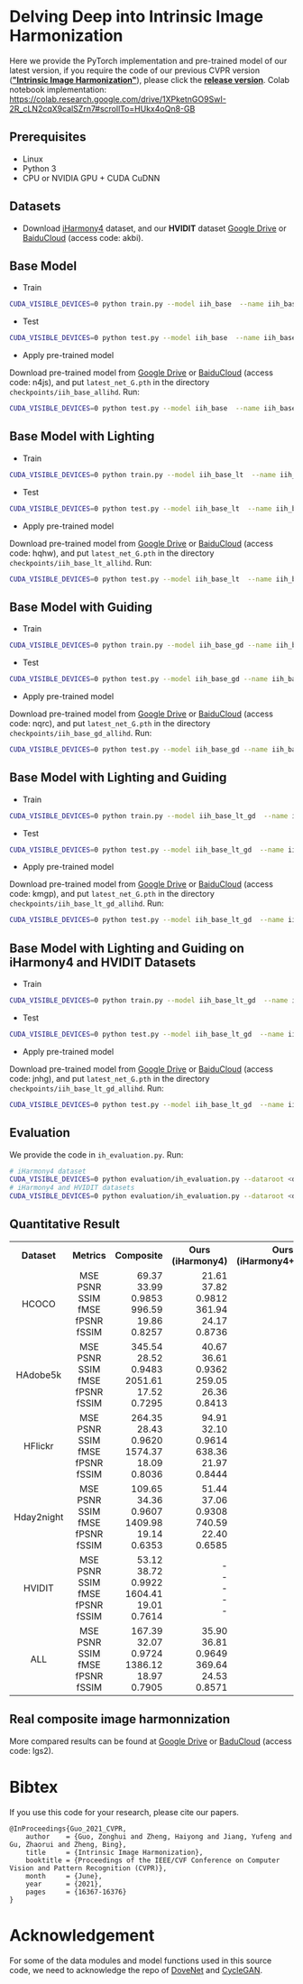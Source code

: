 <base target="_blank"/>


# Delving Deep into Intrinsic Image Harmonization

Here we provide the PyTorch implementation and pre-trained model of our latest version, if you require the code of our previous CVPR version (**["Intrinsic Image Harmonization"](https://openaccess.thecvf.com/content/CVPR2021/papers/Guo_Intrinsic_Image_Harmonization_CVPR_2021_paper.pdf)**), please click the **[release version](https://github.com/zhenglab/IntrinsicHarmony/releases/tag/v1.0)**.
Colab notebook implementation: https://colab.research.google.com/drive/1XPketnGO9SwI-2R_cLN2cqX9calSZrn7#scrollTo=HUkx4oQn8-GB
## Prerequisites

- Linux
- Python 3
- CPU or NVIDIA GPU + CUDA CuDNN

## Datasets
- Download [iHarmony4](https://github.com/bcmi/Image-Harmonization-Dataset-iHarmony4) dataset, and our **HVIDIT** dataset [Google Drive](https://drive.google.com/file/d/1-pa_9BNgIkuR0j1gcCxh8GI3XSWZN0e7/view?usp=sharing) or [BaiduCloud](https://pan.baidu.com/s/1DR600XJFhm8lqfHZ6mOU_A) (access code: akbi).

## **Base Model**

- Train
```bash
CUDA_VISIBLE_DEVICES=0 python train.py --model iih_base  --name iih_base_allihd_test  --dataset_root <dataset_dir> --dataset_name IHD --batch_size xx --init_port xxxx
```
- Test
```bash
CUDA_VISIBLE_DEVICES=0 python test.py --model iih_base  --name iih_base_allihd_test  --dataset_root <dataset_dir> --dataset_name IHD --batch_size xx --init_port xxxx
```
- Apply pre-trained model

Download pre-trained model from [Google Drive](https://drive.google.com/file/d/13KJfvTJVz1F_OpLGX-Q2V-gSBIDCXtij/view?usp=sharing) or [BaiduCloud](https://pan.baidu.com/s/1IZjyNlHOhYl-0ew044sY1g) (access code: n4js), and put `latest_net_G.pth` in the directory `checkpoints/iih_base_allihd`. Run:
```bash
CUDA_VISIBLE_DEVICES=0 python test.py --model iih_base  --name iih_base_allihd  --dataset_root <dataset_dir> --dataset_name IHD --batch_size xx --init_port xxxx
```

## **Base Model with Lighting**

- Train
```bash
CUDA_VISIBLE_DEVICES=0 python train.py --model iih_base_lt  --name iih_base_lt_allihd_test  --dataset_root <dataset_dir> --dataset_name IHD --batch_size xx --init_port xxxx
```
- Test
```bash
CUDA_VISIBLE_DEVICES=0 python test.py --model iih_base_lt  --name iih_base_lt_allihd_test  --dataset_root <dataset_dir> --dataset_name IHD --batch_size xx --init_port xxxx
```
- Apply pre-trained model

Download pre-trained model from [Google Drive](https://drive.google.com/file/d/1BtQ7mFY4IWdILLKC6vlO3w-58B6XQ7AY/view?usp=sharing) or [BaiduCloud](https://pan.baidu.com/s/1FN5aEBaM7kVzQ0lOPgLzwQ) (access code: hqhw), and put `latest_net_G.pth` in the directory `checkpoints/iih_base_lt_allihd`. Run:
```bash
CUDA_VISIBLE_DEVICES=0 python test.py --model iih_base_lt  --name iih_base_lt_allihd  --dataset_root <dataset_dir> --dataset_name IHD --batch_size xx --init_port xxxx
```

## **Base Model with Guiding**

- Train
```bash
CUDA_VISIBLE_DEVICES=0 python train.py --model iih_base_gd --name iih_base_gd_allihd_test --dataset_root <dataset_dir> --dataset_name IHD --batch_size xx --init_port xxxx
```
- Test
```bash
CUDA_VISIBLE_DEVICES=0 python test.py --model iih_base_gd --name iih_base_gd_allihd_test --dataset_root <dataset_dir> --dataset_name IHD --batch_size xx --init_port xxxx
```
- Apply pre-trained model

Download pre-trained model from [Google Drive](https://drive.google.com/file/d/1L4SgUBLi5wCfDb0bNmB_qac7WSk6WUfM/view?usp=sharing) or [BaiduCloud](https://pan.baidu.com/s/1gDNyGbgsTEyDaPanknmjjQ) (access code: nqrc), and put `latest_net_G.pth` in the directory `checkpoints/iih_base_gd_allihd`. Run:
```bash
CUDA_VISIBLE_DEVICES=0 python test.py --model iih_base_gd --name iih_base_gd_allihd --dataset_root <dataset_dir> --dataset_name IHD --batch_size xx --init_port xxxx
```

## **Base Model with Lighting and Guiding**

- Train
```bash
CUDA_VISIBLE_DEVICES=0 python train.py --model iih_base_lt_gd  --name iih_base_lt_gd_allihd_test  --dataset_root <dataset_dir> --dataset_name IHD --batch_size xx --init_port xxxx
```
- Test
```bash
CUDA_VISIBLE_DEVICES=0 python test.py --model iih_base_lt_gd  --name iih_base_lt_gd_allihd_test  --dataset_root <dataset_dir> --dataset_name IHD --batch_size xx --init_port xxxx
```
- Apply pre-trained model

Download pre-trained model from [Google Drive](https://drive.google.com/file/d/1ZyQGndcR2lC29CR2zQvrC-0KxjffYpF-/view?usp=sharing) or [BaiduCloud](https://pan.baidu.com/s/1PM6vSgPyTgHE1eoKRPUdBQ) (access code: kmgp), and put `latest_net_G.pth` in the directory `checkpoints/iih_base_lt_gd_allihd`. Run:
```bash
CUDA_VISIBLE_DEVICES=0 python test.py --model iih_base_lt_gd  --name iih_base_lt_gd_allihd  --dataset_root <dataset_dir> --dataset_name IHD --batch_size xx --init_port xxxx
```

## **Base Model with Lighting and Guiding on iHarmony4 and HVIDIT Datasets**

- Train
```bash
CUDA_VISIBLE_DEVICES=0 python train.py --model iih_base_lt_gd  --name iih_base_lt_gd_newihd_test  --dataset_root <dataset_dir> --dataset_name newIHD --batch_size xx --init_port xxxx
```
- Test
```bash
CUDA_VISIBLE_DEVICES=0 python test.py --model iih_base_lt_gd  --name iih_base_lt_gd_newihd_test  --dataset_root <dataset_dir> --dataset_name newIHD --batch_size xx --init_port xxxx
```
- Apply pre-trained model

Download pre-trained model from [Google Drive](https://drive.google.com/file/d/1kG2LOKDlK_4FFLFH_q2_8BRHutUqkPfs/view?usp=sharing) or [BaiduCloud](https://pan.baidu.com/s/1l9vS67O9CiWLiHwNlF_kfg) (access code: jnhg), and put `latest_net_G.pth` in the directory `checkpoints/iih_base_lt_gd_allihd`. Run:
```bash
CUDA_VISIBLE_DEVICES=0 python test.py --model iih_base_lt_gd  --name iih_base_lt_gd_newihd  --dataset_root <dataset_dir> --dataset_name newIHD --batch_size xx --init_port xxxx
```

## Evaluation
We provide the code in `ih_evaluation.py`. Run:
```bash
# iHarmony4 dataset
CUDA_VISIBLE_DEVICES=0 python evaluation/ih_evaluation.py --dataroot <dataset_dir> --result_root  results/experiment/test_latest/images/ --evaluation_type our --dataset_name ALL
# iHarmony4 and HVIDIT datasets
CUDA_VISIBLE_DEVICES=0 python evaluation/ih_evaluation.py --dataroot <dataset_dir> --result_root  results/experiment/test_latest/images/ --evaluation_type our --dataset_name newALL
```
## Quantitative Result

<table class="tg">
  <tr>
    <th class="tg-0pky" align="center">Dataset</th>
    <th class="tg-0pky" align="center">Metrics</th>
    <th class="tg-0pky" align="center">Composite</th>
    <th class="tg-0pky" align="center">Ours<br>(iHarmony4)</th>
    <th class="tg-0pky" align="center">Ours<br>(iHarmony4+HVIDIT)</th>
  </tr>
  <tr>
    <td class="tg-0pky" align="center">HCOCO</td>
    <td class="tg-0pky" align="center">
        MSE</br>
        PSNR</br>
        SSIM</br>
        fMSE</br>
        fPSNR</br>
        fSSIM
    </td>
    <td class="tg-0pky" align="right">
        69.37</br>
        33.99</br>
        0.9853</br>
        996.59</br>
        19.86</br>
        0.8257
    </td>
    <td class="tg-0pky" align="right">
        21.61</br>
        37.82</br>
        0.9812</br>
        361.94</br>
        24.17</br>
        0.8736
    </td>
    <td class="tg-0pky" align="right">
        21.51</br>
        37.81</br>
        0.9812</br>        
        363.76</br>
        24.17</br>
        0.8735
    </td>
  </tr>
  <tr>
    <td class="tg-0pky" align="center">HAdobe5k</td>
    <td class="tg-0pky" align="center">
        MSE</br>
        PSNR</br>
        SSIM</br>
        fMSE</br>
        fPSNR</br>
        fSSIM
    </td>
    <td class="tg-0pky" align="right">
        345.54</br>
        28.52</br>
        0.9483</br>
        2051.61</br>
        17.52</br>
        0.7295
    </td>
    <td class="tg-0pky" align="right">
        40.67</br>
        36.61</br>
        0.9362</br>
        259.05</br>
        26.36</br>
        0.8413
    </td>
    <td class="tg-0pky" align="right">
        39.27</br>
        36.60</br>
        0.9364</br>
        259.91</br>
        26.32</br>
        0.8407
    </td>
  </tr>
  <tr>
    <td class="tg-0pky" align="center">HFlickr</td>
    <td class="tg-0pky" align="center">
        MSE</br>
        PSNR</br>
        SSIM</br>
        fMSE</br>
        fPSNR</br>
        fSSIM
    </td>
    <td class="tg-0pky" align="right">
        264.35</br>
        28.43</br>
        0.9620</br>
        1574.37</br>
        18.09</br>
        0.8036
    </td>
    <td class="tg-0pky" align="right">
        94.91</br>
        32.10</br>
        0.9614</br>
        638.36</br>
        21.97</br>
        0.8444
    </td>
    <td class="tg-0pky" align="right">
        94.25</br>
        32.06</br>
        0.9615</br>
        635.73</br>
        21.92</br>
        0.8436
    </td>
  </tr>
  <tr>
    <td class="tg-0pky" align="center">Hday2night</td>
    <td class="tg-0pky" align="center">
        MSE</br>
        PSNR</br>
        SSIM</br>
        fMSE</br>
        fPSNR</br>
        fSSIM
    </td>
    <td class="tg-0pky" align="right">
        109.65</br>
        34.36</br>
        0.9607</br>
        1409.98</br>
        19.14</br>
        0.6353
    </td>
    <td class="tg-0pky" align="right">
        51.44</br>
        37.06</br>
        0.9308</br>
        740.59</br>
        22.40</br>
        0.6585
    </td>
    <td class="tg-0pky" align="right">
        59.87</br>
        36.42</br>
        0.9318</br>
        856.95</br>
        21.73</br>
        0.6549
    </td>
  </tr>
  <tr>
    <td class="tg-0pky" align="center">HVIDIT</td>
    <td class="tg-0pky" align="center">
        MSE</br>
        PSNR</br>
        SSIM</br>
        fMSE</br>
        fPSNR</br>
        fSSIM
    </td>
    <td class="tg-0pky" align="right">
        53.12</br>
        38.72</br>
        0.9922</br>        
        1604.41</br>
        19.01</br>
        0.7614
    </td>
    <td class="tg-0pky" align="right">
        -</br>
        -</br>
        -</br>
        -</br>
        -
    </td>
    <td class="tg-0pky" align="right">
        25.51</br>
        41.43</br>
        0.9919</br>
        738.66</br>
        21.86</br>
        0.7139
    </td>
  </tr>
  <tr>
    <td class="tg-0pky" align="center">ALL</td>
    <td class="tg-0pky" align="center">
        MSE</br>
        PSNR</br>
        SSIM</br>
        fMSE</br>
        fPSNR</br>
        fSSIM
    </td>
    <td class="tg-0pky" align="right">
        167.39</br>
        32.07</br>
        0.9724</br>
        1386.12</br>
        18.97</br>
        0.7905
    </td>
    <td class="tg-0pky" align="right">
        35.90</br>
        36.81</br>
        0.9649</br>
        369.64</br>
        24.53</br>
        0.8571
    </td>
    <td class="tg-0pky" align="right">
        35.09</br>
        36.99</br>
        0.9662</br>
        388.30</br>
        24.39</br>
        0.8506
    </td>
  </tr>

</table>

## Real composite image harmonnization
More compared results can be found at [Google Drive](https://drive.google.com/file/d/10OIMil_whZ8HlJZobEnY6rZ1-a1I3F1i/view?usp=sharing) or [BaduCloud](https://pan.baidu.com/s/1UvKitGPXlszZH0PraFxswA) (access code: lgs2).

# Bibtex
If you use this code for your research, please cite our papers.


```
@InProceedings{Guo_2021_CVPR,
    author    = {Guo, Zonghui and Zheng, Haiyong and Jiang, Yufeng and Gu, Zhaorui and Zheng, Bing},
    title     = {Intrinsic Image Harmonization},
    booktitle = {Proceedings of the IEEE/CVF Conference on Computer Vision and Pattern Recognition (CVPR)},
    month     = {June},
    year      = {2021},
    pages     = {16367-16376}
}
```

# Acknowledgement
For some of the data modules and model functions used in this source code, we need to acknowledge the repo of [DoveNet](https://github.com/bcmi/Image-Harmonization-Dataset-iHarmony4/tree/master/DoveNet) and [CycleGAN](https://github.com/junyanz/pytorch-CycleGAN-and-pix2pix). 
